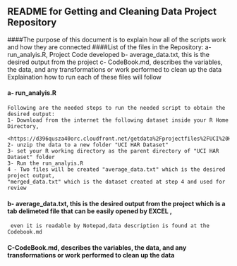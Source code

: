 ## README for Getting and Cleaning Data Project Repository
####The purpose of this document is to explain how all of the scripts work and how they are connected
####List of the files in the Repository:
	a- run_analyis.R, Project Code developed
	b- average_data.txt, this is the desired output from the project
	c- CodeBook.md, describes the variables, the data, and any transformations or work  performed to clean up the data
Explaination how to run each of these files will follow

#### a- run_analyis.R
	Following are the needed steps to run the needed script to obtain the desired output:
	1- Download from the internet the following dataset inside your R Home Directory,
	 <https://d396qusza40orc.cloudfront.net/getdata%2Fprojectfiles%2FUCI%20HAR%20Dataset.zip> 
	2- unzip the data to a new folder "UCI HAR Dataset"
	3- set your R working directory as the parent directory of "UCI HAR Dataset" folder
	3- Run the run_analyis.R
 	4 - Two files will be created "average_data.txt" which is the desired project output, 
	"merged_data.txt" which is the dataset created at step 4 and used for review



#### b- average_data.txt, this is the desired output from the project which is a tab delimeted file that can be easily opened by EXCEL ,
	 even it is readable by Notepad,data description is found at the Codebook.md



#### C-CodeBook.md, describes the variables, the data, and any transformations or work  performed to clean up the data
